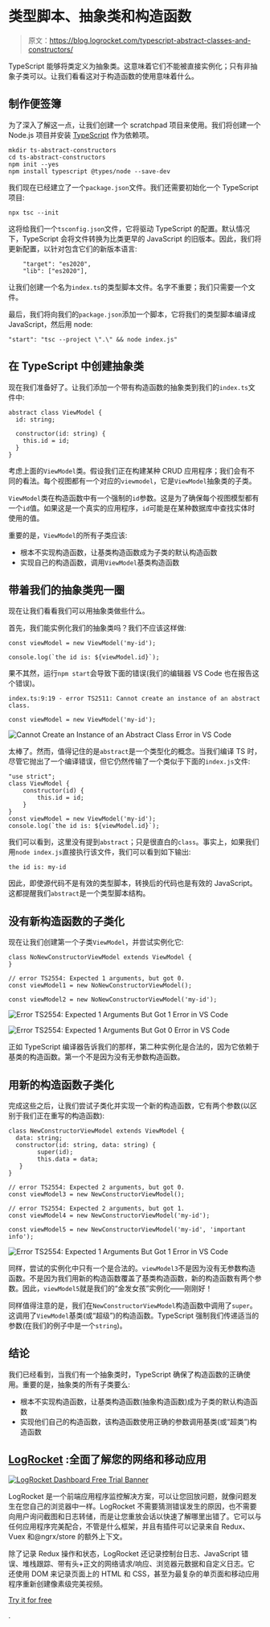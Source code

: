 # 类型脚本、抽象类和构造函数

> 原文：<https://blog.logrocket.com/typescript-abstract-classes-and-constructors/>

TypeScript 能够将类定义为抽象类。这意味着它们不能被直接实例化；只有非抽象子类可以。让我们看看这对于构造函数的使用意味着什么。

## 制作便签簿

为了深入了解这一点，让我们创建一个 scratchpad 项目来使用。我们将创建一个 Node.js 项目并安装 [TypeScript](https://blog.logrocket.com/whats-new-in-typescript-4-2/) 作为依赖项。

```
mkdir ts-abstract-constructors
cd ts-abstract-constructors
npm init --yes
npm install typescript @types/node --save-dev

```

我们现在已经建立了一个`package.json`文件。我们还需要初始化一个 TypeScript 项目:

```
npx tsc --init

```

这将给我们一个`tsconfig.json`文件，它将驱动 TypeScript 的配置。默认情况下，TypeScript 会将文件转换为比类更早的 JavaScript 的旧版本。因此，我们将更新配置，以针对包含它们的新版本语言:

```
    "target": "es2020",
    "lib": ["es2020"],

```

让我们创建一个名为`index.ts`的类型脚本文件。名字不重要；我们只需要一个文件。

最后，我们将向我们的`package.json`添加一个脚本，它将我们的类型脚本编译成 JavaScript，然后用 node:

```
"start": "tsc --project \".\" && node index.js"

```

## 在 TypeScript 中创建抽象类

现在我们准备好了。让我们添加一个带有构造函数的抽象类到我们的`index.ts`文件中:

```
abstract class ViewModel {
  id: string;

  constructor(id: string) {
    this.id = id;
  }
}

```

考虑上面的`ViewModel`类。假设我们正在构建某种 CRUD 应用程序；我们会有不同的看法。每个视图都有一个对应的`viewmodel`，它是`ViewModel`抽象类的子类。

`ViewModel`类在构造函数中有一个强制的`id`参数。这是为了确保每个视图模型都有一个`id`值。如果这是一个真实的应用程序，`id`可能是在某种数据库中查找实体时使用的值。

重要的是，`ViewModel`的所有子类应该:

*   根本不实现构造函数，让基类构造函数成为子类的默认构造函数
*   实现自己的构造函数，调用`ViewModel`基类构造函数

## 带着我们的抽象类兜一圈

现在让我们看看我们可以用抽象类做些什么。

首先，我们能实例化我们的抽象类吗？我们不应该这样做:

```
const viewModel = new ViewModel('my-id');

console.log(`the id is: ${viewModel.id}`);

```

果不其然，运行`npm start`会导致下面的错误(我们的编辑器 VS Code 也在报告这个错误)。

```
index.ts:9:19 - error TS2511: Cannot create an instance of an abstract class.

const viewModel = new ViewModel('my-id');

```

![Cannot Create an Instance of an Abstract Class Error in VS Code](img/3a9bb92c48178e7863fa15aa62e73158.png)

太棒了。然而，值得记住的是`abstract`是一个类型化的概念。当我们编译 TS 时，尽管它抛出了一个编译错误，但它仍然传输了一个类似于下面的`index.js`文件:

```
"use strict";
class ViewModel {
    constructor(id) {
        this.id = id;
    }
}
const viewModel = new ViewModel('my-id');
console.log(`the id is: ${viewModel.id}`);

```

我们可以看到，这里没有提到`abstract`；只是很直白的`class`。事实上，如果我们用`node index.js`直接执行该文件，我们可以看到如下输出:

```
the id is: my-id

```

因此，即使源代码不是有效的类型脚本，转换后的代码也是有效的 JavaScript。这都提醒我们`abstract`是一个类型脚本结构。

## 没有新构造函数的子类化

现在让我们创建第一个子类`ViewModel`，并尝试实例化它:

```
class NoNewConstructorViewModel extends ViewModel {
}

// error TS2554: Expected 1 arguments, but got 0.
const viewModel1 = new NoNewConstructorViewModel();

const viewModel2 = new NoNewConstructorViewModel('my-id');

```

![Error TS2554: Expected 1 Arguments But Got 1 Error in VS Code](img/b41789a0e255ea02f9cca5be12710278.png)

![Error TS2554: Expected 1 Arguments But Got 0 Error in VS Code](img/3ad0a22e4a962f3fba13500e18b4bfff.png)

正如 TypeScript 编译器告诉我们的那样，第二种实例化是合法的，因为它依赖于基类的构造函数。第一个不是因为没有无参数构造函数。

## 用新的构造函数子类化

完成这些之后，让我们尝试子类化并实现一个新的构造函数，它有两个参数(以区别于我们正在重写的构造函数):

```
class NewConstructorViewModel extends ViewModel {
  data: string;
  constructor(id: string, data: string) {
        super(id);
        this.data = data;
   }
}

// error TS2554: Expected 2 arguments, but got 0.
const viewModel3 = new NewConstructorViewModel();

// error TS2554: Expected 2 arguments, but got 1.
const viewModel4 = new NewConstructorViewModel('my-id');

const viewModel5 = new NewConstructorViewModel('my-id', 'important info');

```

![Error TS2554: Expected 1 Arguments But Got 1 Error in VS Code](img/b41789a0e255ea02f9cca5be12710278.png)

同样，尝试的实例化中只有一个是合法的。`viewModel3`不是因为没有无参数构造函数。不是因为我们用新的构造函数覆盖了基类构造函数，新的构造函数有两个参数。因此，`viewModel5`就是我们的“金发女孩”实例化——刚刚好！

同样值得注意的是，我们在`NewConstructorViewModel`构造函数中调用了`super`。这调用了`ViewModel`基类(或“超级”)的构造函数。TypeScript 强制我们传递适当的参数(在我们的例子中是一个`string`)。

## 结论

我们已经看到，当我们有一个抽象类时，TypeScript 确保了构造函数的正确使用。重要的是，抽象类的所有子类要么:

*   根本不实现构造函数，让基类构造函数(抽象构造函数)成为子类的默认构造函数
*   实现他们自己的构造函数，该构造函数使用正确的参数调用基类(或“超类”)构造函数

## [LogRocket](https://lp.logrocket.com/blg/typescript-signup) :全面了解您的网络和移动应用

[![LogRocket Dashboard Free Trial Banner](img/d6f5a5dd739296c1dd7aab3d5e77eeb9.png)](https://lp.logrocket.com/blg/typescript-signup)

LogRocket 是一个前端应用程序监控解决方案，可以让您回放问题，就像问题发生在您自己的浏览器中一样。LogRocket 不需要猜测错误发生的原因，也不需要向用户询问截图和日志转储，而是让您重放会话以快速了解哪里出错了。它可以与任何应用程序完美配合，不管是什么框架，并且有插件可以记录来自 Redux、Vuex 和@ngrx/store 的额外上下文。

除了记录 Redux 操作和状态，LogRocket 还记录控制台日志、JavaScript 错误、堆栈跟踪、带有头+正文的网络请求/响应、浏览器元数据和自定义日志。它还使用 DOM 来记录页面上的 HTML 和 CSS，甚至为最复杂的单页面和移动应用程序重新创建像素级完美视频。

[Try it for free](https://lp.logrocket.com/blg/typescript-signup)

.
